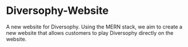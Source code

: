# Diversophy-Website
A new website for Diversophy. Using the MERN stack, we aim to create a new website that allows customers to play Diversophy directly on the website.
